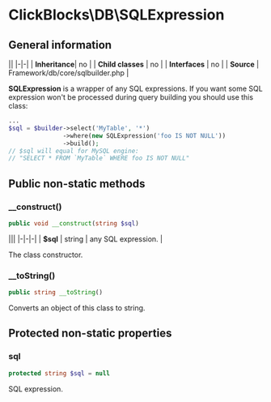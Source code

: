 # ClickBlocks\DB\SQLExpression #

## General information ##

||
|-|-|
| **Inheritance**| no |
| **Child classes** | no |
| **Interfaces** | no |
| **Source** | Framework/db/core/sqlbuilder.php |

**SQLExpression** is a wrapper of any SQL expressions. If you want some SQL expression won't be processed during query building you should use this class:

```php
...
$sql = $builder->select('MyTable', '*')
               ->where(new SQLExpression('foo IS NOT NULL'))
               ->build();
// $sql will equal for MySQL engine:
// "SELECT * FROM `MyTable` WHERE foo IS NOT NULL"
```

## Public non-static methods ##

### **__construct()**

```php
public void __construct(string $sql)
```

|||
|-|-|-|
| **$sql** | string | any SQL expression. |

The class constructor.

### **__toString()**

```php
public string __toString()
```

Converts an object of this class to string.

## Protected non-static properties ##

### **sql** 

```php
protected string $sql = null
```

SQL expression.
